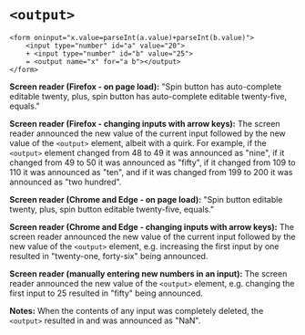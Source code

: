 # `<output>` 
 
    <form oninput="x.value=parseInt(a.value)+parseInt(b.value)">
        <input type="number" id="a" value="20">
        + <input type="number" id="b" value="25">
        = <output name="x" for="a b"></output>
    </form> 
    
**Screen reader (Firefox - on page load):** "Spin button has auto-complete editable twenty, plus, spin button has auto-complete editable twenty-five, equals."

**Screen reader (Firefox - changing inputs with arrow keys):** The screen reader announced the new value of the current input followed by the new value of the `<output>` element, albeit with a quirk. For example, if the `<output>` element changed from 48 to 49 it was announced as "nine", if it changed from 49 to 50 it was announced as "fifty", if it changed from 109 to 110 it was announced as "ten", and if it was changed from 199 to 200 it was announced as "two hundred".

**Screen reader (Chrome and Edge - on page load):** "Spin button editable twenty, plus, spin button editable twenty-five, equals."

**Screen reader (Chrome and Edge - changing inputs with arrow keys):** The screen reader announced the new value of the current input followed by the new value of the `<output>` element, e.g. increasing the first input by one resulted in "twenty-one, forty-six" being announced.

**Screen reader (manually entering new numbers in an input):** The screen reader announced the new value of the `<output>` element, e.g. changing the first input to 25 resulted in "fifty" being announced.

**Notes:** When the contents of any input was completely deleted, the `<output>` resulted in and was announced as "NaN".


